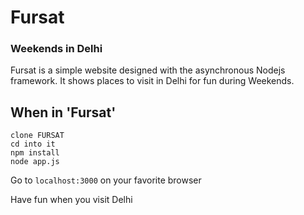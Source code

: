 # Fursat
### Weekends in Delhi

Fursat is a simple website designed with the asynchronous Nodejs framework. 
It shows places to visit in Delhi for fun during Weekends.

## When in 'Fursat'
```
clone FURSAT
cd into it
npm install
node app.js
```
Go to ```localhost:3000``` on your favorite browser

Have fun when you visit Delhi
